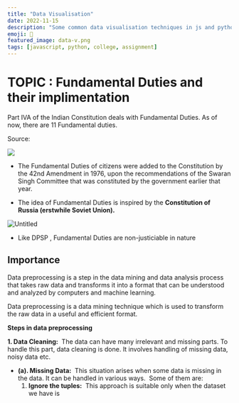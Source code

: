 ```yaml
---
title: "Data Visualisation"
date: 2022-11-15
description: "Some common data visualisation techniques in js and python"
emoji: 🐼
featured_image: data-v.png
tags: [javascript, python, college, assignment]
---
```



# TOPIC : **Fundamental Duties and their implimentation**

Part IVA of the Indian Constitution deals with Fundamental Duties. As of now, there are 11 Fundamental duties.

Source: 

![](https://s3.us-west-2.amazonaws.com/secure.notion-static.com/5417f069-bcb5-4bc9-849a-73db140a60ff/Untitled.png?X-Amz-Algorithm=AWS4-HMAC-SHA256&X-Amz-Content-Sha256=UNSIGNED-PAYLOAD&X-Amz-Credential=AKIAT73L2G45EIPT3X45%2F20220711%2Fus-west-2%2Fs3%2Faws4_request&X-Amz-Date=20220711T155930Z&X-Amz-Expires=86400&X-Amz-Signature=3e66077bed0fcc9bf5126c9d29549fab94709cc3d79fb16df5db391a16a4ab04&X-Amz-SignedHeaders=host&response-content-disposition=filename%20%3D%22Untitled.png%22&x-id=GetObject)


- The Fundamental Duties of citizens were added to the Constitution by the 42nd Amendment in 1976, upon the recommendations of the Swaran Singh Committee that was constituted by the government earlier that year.

- The idea of Fundamental Duties is inspired by the **Constitution of Russia (erstwhile Soviet Union).**

![Untitled](https://s3.us-west-2.amazonaws.com/secure.notion-static.com/6e00fd6f-c03f-4676-a3bc-ef9e277c100c/Untitled.png?X-Amz-Algorithm=AWS4-HMAC-SHA256&X-Amz-Content-Sha256=UNSIGNED-PAYLOAD&X-Amz-Credential=AKIAT73L2G45EIPT3X45%2F20220718%2Fus-west-2%2Fs3%2Faws4_request&X-Amz-Date=20220718T144301Z&X-Amz-Expires=86400&X-Amz-Signature=fcb31a42a052a88cfe73c1baa2108ccba9ab5aea6d0dab7da1fde12319db029c&X-Amz-SignedHeaders=host&response-content-disposition=filename%20%3D%22Untitled.png%22&x-id=GetObject)

- Like DPSP , Fundamental Duties are non-justiciable in nature

## Importance
Data preprocessing is a step in the data mining and data analysis process that takes raw data and transforms it into a format that can be understood and analyzed by computers and machine learning.

Data preprocessing is a data mining technique which is used to transform the raw data in a useful and efficient format.

**Steps in data preprocessing**

**1. Data Cleaning:** 
The data can have many irrelevant and missing parts. To handle this part, data cleaning is done. It involves handling of missing data, noisy data etc. 

- **(a). Missing Data:** 
This situation arises when some data is missing in the data. It can be handled in various ways. 
Some of them are:
    1. **Ignore the tuples:** 
    This approach is suitable only when the dataset we have is 
